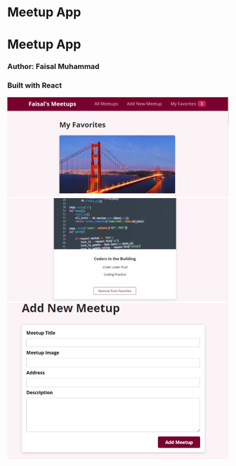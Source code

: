 # Meetup App
<h1>Meetup App</h1>
<h3>Author: Faisal Muhammad</h3>
<h3>Built with React</h3>
<img src="1.jpg" alt="">
<img src="2.jpg" alt="">
<img src="3.jpg" alt="">